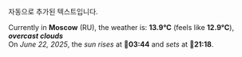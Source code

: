 
자동으로 추가된 텍스트입니다.

<!--START_SECTION:weather:moscow-->
Currently in **Moscow** (RU), the weather is: **13.9°C** (feels like **12.9°C**), ***overcast clouds***<br/>
On *June 22, 2025*, the *sun rises* at 🌅**03:44** and *sets* at 🌇**21:18**.
<!--END_SECTION:weather-->
